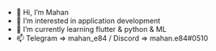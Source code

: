 - 👋 Hi, I’m Mahan
- 👀 I’m interested in application development 
- 🌱 I’m currently learning flutter & python & ML 
- 📫 Telegram => mahan_e84 / Discord => mahan.e84#0510

<!---
mdpe-ir/mdpe-ir is a ✨ special ✨ repository because its `README.md` (this file) appears on your GitHub profile.
You can click the Preview link to take a look at your changes.
--->
